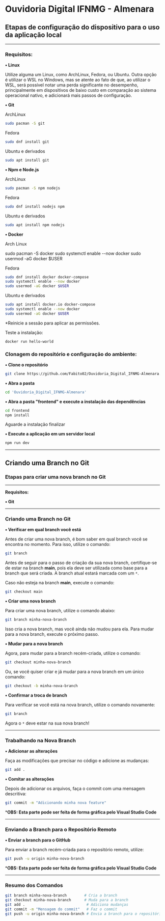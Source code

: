 # Ouvidoria Digital IFNMG - Almenara


## Etapas de configuração do dispositivo para o uso da aplicação local
- - -

### Requisitos:


**• Linux**

Utilize alguma um Linux, como ArchLinux, Fedora, ou Ubuntu. Outra opção é utilizar o WSL no Windows, mas se atente ao fato de que, ao utilizar o WSL, será possível notar uma perda significante no desempenho, principalmente em dispositivos de baixo custo em comparação ao sistema operacional nativo, e adicionará mais passos de configuração.


**• Git**

ArchLinux

```bash
sudo pacman -S git
```

Fedora

```bash
sudo dnf install git
```

Ubuntu e derivados

```bash
sudo apt install git
```


**• Npm e Node.js**

ArchLinux

```bash
sudo pacman -S npm nodejs
```

Fedora

```bash
sudo dnf install nodejs npm
```

Ubuntu e derivados

```bash
sudo apt install npm nodejs
```


**• Docker**

Arch Linux

sudo pacman -S docker
sudo systemctl enable --now docker
sudo usermod -aG docker $USER

Fedora

```bash
sudo dnf install docker docker-compose
sudo systemctl enable --now docker
sudo usermod -aG docker $USER
```

Ubuntu e derivados

```bash
sudo apt install docker.io docker-compose
sudo systemctl enable --now docker
sudo usermod -aG docker $USER
```

*Reinicie a sessão para aplicar as permissões.

Teste a instalação:

```bash
docker run hello-world
```

### Clonagem do repositório e configuração do ambiente:


**• Clone o repositório**

```bash
git clone https://github.com/Fabito02/Ouvidoria_Digital_IFNMG-Almenara.git
```


**• Abra a pasta**

```bash
cd 'Ouvidoria_Digital_IFNMG-Almenara'
```


**• Abra a pasta "frontend" e execute a instalação das dependências**

```bash
cd frontend
npm install
```

Aguarde a instalação finalizar

**• Execute a aplicação em um servidor local**

```bash
npm run dev
```

---

## Criando uma Branch no Git

### Etapas para criar uma nova branch no Git
- - -

**Requisitos:**

**• Git**

---

### Criando uma Branch no Git

**• Verificar em qual branch você está**

Antes de criar uma nova branch, é bom saber em qual branch você se encontra no momento. Para isso, utilize o comando:

```bash
git branch
```

Antes de seguir para o passo de criação da sua nova branch, certifique-se de estar na branch **main**, pois ela deve ser utilizada como base para a branch que será criada. A branch atual estará marcada com um `*`.

Caso não esteja na branch **main**, execute o comando:

```bash
git checkout main
```

**• Criar uma nova branch**

Para criar uma nova branch, utilize o comando abaixo:

```bash
git branch minha-nova-branch
```

Isso cria a nova branch, mas você ainda não mudou para ela. Para mudar para a nova branch, execute o próximo passo.

**• Mudar para a nova branch**

Agora, para mudar para a branch recém-criada, utilize o comando:

```bash
git checkout minha-nova-branch
```

Ou, se você quiser criar e já mudar para a nova branch em um único comando:

```bash
git checkout -b minha-nova-branch
```


**• Confirmar a troca de branch**

Para verificar se você está na nova branch, utilize o comando novamente:

```bash
git branch
```

Agora o `*` deve estar na sua nova branch!

---

### Trabalhando na Nova Branch

**• Adicionar as alterações**

Faça as modificações que precisar no código e adicione as mudanças:

```bash
git add .
```


**• Comitar as alterações**

Depois de adicionar os arquivos, faça o commit com uma mensagem descritiva:

```bash
git commit -m "Adicionando minha nova feature"
```

***OBS: Esta parte pode ser feita de forma gráfica pelo Visual Studio Code**

---

### Enviando a Branch para o Repositório Remoto

**• Enviar a branch para o GitHub**

Para enviar a branch recém-criada para o repositório remoto, utilize:

```bash
git push -u origin minha-nova-branch
```

***OBS: Esta parte pode ser feita de forma gráfica pelo Visual Studio Code**

---

### Resumo dos Comandos

```bash
git branch minha-nova-branch        # Cria a branch
git checkout minha-nova-branch      # Muda para a branch
git add .                            # Adiciona mudanças
git commit -m "Mensagem do commit"   # Faz o commit
git push -u origin minha-nova-branch # Envia a branch para o repositório remoto
```
